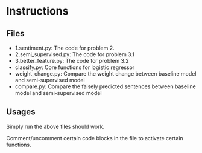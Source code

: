 # Instructions

## Files
- 1.sentiment.py: The code for problem 2.
- 2.semi_supervised.py: The code for problem 3.1
- 3.better_feature.py: The code for problem 3.2
- classify.py: Core functions for logistic regressor
- weight_change.py: Compare the weight change between baseline model and semi-supervised model
- compare.py: Compare the falsely predicted sentences between baseline model and semi-supervised model
## Usages
Simply run the above files should work.

Comment/uncomment certain code blocks in the file to activate certain functions.